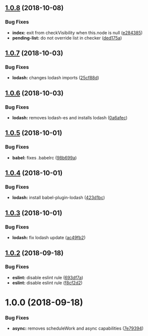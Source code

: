 ## [1.0.8](https://github.com/frontity/lazyload/compare/v1.0.7...v1.0.8) (2018-10-08)


### Bug Fixes

* **index:** exit from checkVisibility when this.node is null ([e284385](https://github.com/frontity/lazyload/commit/e284385))
* **pending-list:** do not override list in checker ([ded175a](https://github.com/frontity/lazyload/commit/ded175a))

## [1.0.7](https://github.com/frontity/lazyload/compare/v1.0.6...v1.0.7) (2018-10-03)


### Bug Fixes

* **lodash:** changes lodash imports ([25cf88d](https://github.com/frontity/lazyload/commit/25cf88d))

## [1.0.6](https://github.com/frontity/lazyload/compare/v1.0.5...v1.0.6) (2018-10-03)


### Bug Fixes

* **lodash:** removes lodash-es and installs lodash ([0a6afec](https://github.com/frontity/lazyload/commit/0a6afec))

## [1.0.5](https://github.com/frontity/lazyload/compare/v1.0.4...v1.0.5) (2018-10-01)


### Bug Fixes

* **babel:** fixes .babelrc ([98b699a](https://github.com/frontity/lazyload/commit/98b699a))

## [1.0.4](https://github.com/frontity/lazyload/compare/v1.0.3...v1.0.4) (2018-10-01)


### Bug Fixes

* **lodash:** install babel-plugin-lodash ([423d1bc](https://github.com/frontity/lazyload/commit/423d1bc))

## [1.0.3](https://github.com/frontity/lazyload/compare/v1.0.2...v1.0.3) (2018-10-01)


### Bug Fixes

* **lodash:** fix lodash update ([ac49fb2](https://github.com/frontity/lazyload/commit/ac49fb2))

## [1.0.2](https://github.com/frontity/lazyload/compare/v1.0.1...v1.0.2) (2018-09-18)


### Bug Fixes

* **eslint:** disable eslint rule ([693df7a](https://github.com/frontity/lazyload/commit/693df7a))
* **eslint:** disable eslint rule ([f8cf2d2](https://github.com/frontity/lazyload/commit/f8cf2d2))

# 1.0.0 (2018-09-18)


### Bug Fixes

* **async:** removes scheduleWork and async capabilities ([7e79394](https://github.com/frontity/lazyload/commit/7e79394))
